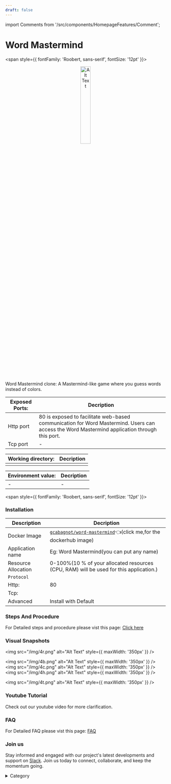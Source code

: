 ```yaml
---
draft: false
---
```

import Comments from '/src/components/HomepageFeatures/Comment';






# Word Mastermind

<span style={{ fontFamily: 'Roobert, sans-serif', fontSize: '12pt' }}>


<p align="center">
  <img src="/img/f3g3.png" alt="Alt Text" width="25%"/>
</p> 

Word Mastermind clone: A Mastermind-like game where you guess words instead of colors.




|  **Exposed Ports:**    | Decription                                                                                                               | 
| --------------------- | ------                                                                                                                   | 
| Http port          |       80 is exposed to facilitate web-based communication for Word Mastermind. Users can access the Word Mastermind application through this port.                              |
| Tcp port      |              -                                                                     | 

|  **Working directory:** | Decription                                                                                                               | 
| --------------------- | ------                                                                                                                   | 
|                                  | |



|   **Environment value:**          | Decription                                                                                                               | 
| --------------------- | ------                                                                                                                   | 
|-       |  -                              |


</span>


<span style={{ fontFamily: 'Roobert, sans-serif', fontSize: '12pt' }}>

### Installation


|  Description          | Decription                                                                                                               | 
| --------------------- | ------                                                                                                                   | 
| Docker Image          |  [`gcabagnot/word-mastermind`](https://hub.docker.com/r/gcabagnot/word-mastermind)👈(click me,for the dockerhub image)                                   |
| Application name      |  Eg: Word Mastermind(you can put any name)                                                                                        | 
| Resource Allocation   |  0-100%(10 % of your allocated resources (CPU, RAM) will be used for this application.)                                  | 
| `Protocol`            |                                                                                                                          | 
|  Http:                | 80                                                                                                                       |
|  Tcp:                 |                                                                                                                          | 
|    Advanced           |    Install with Default                                                                                                  |

                                                                        


### Steps And Procedure

For Detailed steps and procedure please vist this page: [Click here](https://techscaleinfinite.github.io/introduction/cloud-float/Steps%20and%20procedure)

### Visual Snapshots

<img src="/img/4r.png" alt="Alt Text" style={{ maxWidth: '350px' }} />

<img src="/img/4b.png" alt="Alt Text" style={{ maxWidth: '350px' }} /> <img src="/img/4c.png" alt="Alt Text" style={{ maxWidth: '350px' }} /> <img src="/img/4h.png" alt="Alt Text" style={{ maxWidth: '350px' }} />

<img src="/img/4t.png" alt="Alt Text" style={{ maxWidth: '350px' }} />




### Youtube Tutorial&#x20;

Check out our youtube video for more clarification.



### FAQ

For Detailed FAQ please vist this page: [FAQ](https://techscaleinfinite.github.io/FAQ)

### Join us

Stay informed and engaged with our project's latest developments and support on [Slack](https://app.slack.com/client/T04QS32JX6E/C04QKEWE146). Join us today to connect, collaborate, and keep the momentum going.

<details>

<summary>Category</summary>

Kubernetes, cloud computing, DevOps, cloud services, hosting platform, container orchestration, cloud infrastructure, cloud deployment, cloud management, cloud technology, cloud solutions , media, entertainment

</details>

</span>

<Comments />